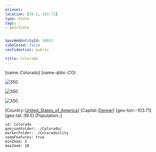 ```yaml
---
aliases: 
location: [39.5,-103.71]
type: State
tags:
- geo/State


SpocWebEntityId: 36032
isDeleted: false
confidential: public

title: Colorado
---
```

[name::Colorado]
[name-abbr::CO]

![350](geo/Continent/North-America/United_States_of_America/Colorado/Coat_of_arms_of_Colorado.svg)

![350](geo/Continent/North-America/United_States_of_America/Colorado/Seal_of_Colorado.svg)

![350](geo/Continent/North-America/United_States_of_America/Colorado/Flag_of_Colorado.svg)

[Country::[United_States_of_America](geo/Continent/North-America/United_States_of_America.md)]
[Capital::[Denver](geo/Continent/North-America/United_States_of_America/Colorado/City/Denver.md)]
[geo-lon::-103.71]
[geo-lat::39.5]
[Population::]



```leaflet
id: Colorado
geojsonFolder: ./Colorado/
markerFolder: ./Colorado/City
zoomFeatures: true 
minZoom: 2 
maxZoom: 18
```



